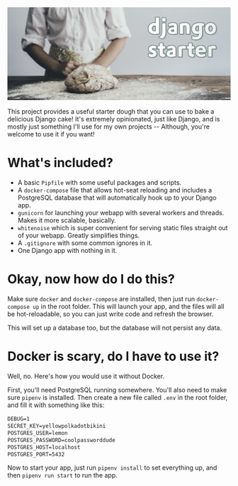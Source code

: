 <img width="750" src="https://raw.githubusercontent.com/lemonsaurus/lemonsaurus/main/django-starter.png" alt="This man is baking a Django.">

This project provides a useful starter dough that you can use to bake a delicious Django cake! It's extremely opinionated, just like Django, and is mostly just something I'll use for my own projects -- Although, you're welcome to use it if you want!

# What's included?

- A basic `Pipfile` with some useful packages and scripts.
- A `docker-compose` file that allows hot-seat reloading and includes a PostgreSQL database that will automatically hook up to your Django app.
- `gunicorn` for launching your webapp with several workers and threads. Makes it more scalable, basically.
- `whitenoise` which is super convenient for serving static files straight out of your webapp. Greatly simplifies things.
- A `.gitignore` with some common ignores in it.
- One Django app with nothing in it.

# Okay, now how do I do this?
Make sure `docker` and `docker-compose` are installed, then just run `docker-compose up` in the root folder. This will launch your app, and the files will all be hot-reloadable, so you can just write code and refresh the browser.

This will set up a database too, but the database will not persist any data.


# Docker is scary, do I have to use it?
Well, no. Here's how you would use it without Docker.

First, you'll need PostgreSQL running somewhere. You'll also need to make sure `pipenv` is installed. Then create a new file called `.env` in the root folder, and fill it with something like this:
```dotenv
DEBUG=1
SECRET_KEY=yellowpolkadotbikini
POSTGRES_USER=lemon
POSTGRES_PASSWORD=coolpassworddude
POSTGRES_HOST=localhost
POSTGRES_PORT=5432
```

Now to start your app, just run `pipenv install` to set everything up, and then `pipenv run start` to run the app.



